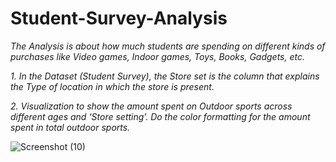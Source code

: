 # Student-Survey-Analysis

*The Analysis is about how much students are spending on different kinds of purchases
like Video games, Indoor games, Toys, Books, Gadgets, etc.*

*1. In the Dataset (Student Survey), the Store set is the column that explains the Type of location in which the store is present.*

*2. Visualization to show the amount spent on Outdoor sports across different ages and ‘Store setting’. Do the color formatting for the amount spent in total outdoor sports.*

![Screenshot (10)](https://user-images.githubusercontent.com/112393761/191001828-7e0dd78b-d0ac-4e2c-88a8-1f0b83b12504.png)
